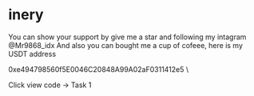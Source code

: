 # inery
You can show your support by give me a star and following my intagram @Mr9868_idx And also you can bought me a cup of cofeee, here is my USDT address

0xe494798560f5E0046C20848A99A02aF0311412e5 \


Click view code -> Task 1 
